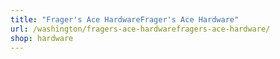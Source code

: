 ```yaml
---
title: "Frager's Ace HardwareFrager's Ace Hardware"
url: /washington/fragers-ace-hardwarefragers-ace-hardware/
shop: hardware
---
```

